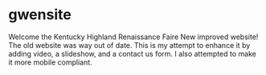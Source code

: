# gwensite
Welcome the Kentucky Highland Renaissance Faire New improved website!
The old website was way out of date. This is my attempt to enhance it by adding video, a slideshow, and a contact us form. 
I also attempted to make it more mobile compliant.

